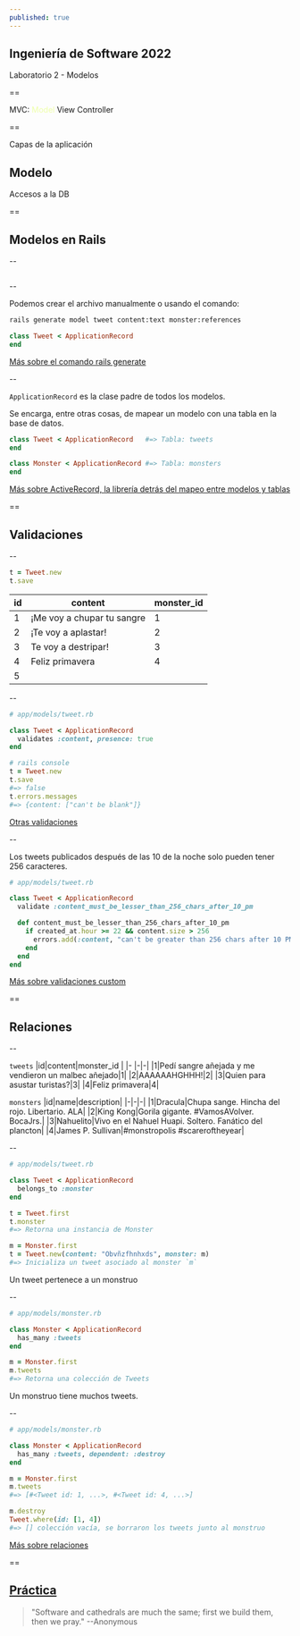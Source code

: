 ```yaml
---
published: true
---
```


## Ingeniería de Software 2022
Laboratorio 2 - Modelos

==

MVC: <span style="color: #efa">Model</span> View Controller

==

Capas de la aplicación

## Modelo
Accesos a la DB

==

## Modelos en Rails

--

<!-- Add image to models-folder.png from assets folder -->
<img data-src="../assets/modelos-folder.png" class="r-stretch">

--

Podemos crear el archivo manualmente o usando el comando:

```bash
rails generate model tweet content:text monster:references
```

```ruby
class Tweet < ApplicationRecord
end
```

[Más sobre el comando rails generate](https://guides.rubyonrails.org/command_line.html#bin-rails-generate)

--

`ApplicationRecord` es la clase padre de todos los modelos.

Se encarga, entre otras cosas, de mapear un modelo con una tabla en la base de datos.

```ruby
class Tweet < ApplicationRecord   #=> Tabla: tweets
end

class Monster < ApplicationRecord #=> Tabla: monsters
end
```

[Más sobre ActiveRecord, la librería detrás del mapeo entre modelos y tablas](https://guides.rubyonrails.org/active_record_basics.html)

==

## Validaciones

--

```ruby
t = Tweet.new
t.save
```

<div class="fragment">

|id|content                     |monster_id |
|- |-                           |-          |
|1|¡Me voy a chupar tu sangre   |1          |
|2|¡Te voy a aplastar!          |2          |
|3|Te voy a destripar!          |3          |
|4|Feliz primavera              |4          |
|5| | |

</div>

--

```ruby
# app/models/tweet.rb

class Tweet < ApplicationRecord
  validates :content, presence: true
end
```

```ruby [2-3|4|5-6]
# rails console
t = Tweet.new
t.save
#=> false
t.errors.messages
#=> {content: ["can't be blank"]}
```

[Otras validaciones](https://guides.rubyonrails.org/active_record_validations.html#validation-helpers)

--

Los tweets publicados después de las 10 de la noche solo pueden tener 256 caracteres.

```ruby
# app/models/tweet.rb

class Tweet < ApplicationRecord
  validate :content_must_be_lesser_than_256_chars_after_10_pm

  def content_must_be_lesser_than_256_chars_after_10_pm
    if created_at.hour >= 22 && content.size > 256
      errors.add(:content, "can't be greater than 256 chars after 10 PM")
    end
  end
end
```

[Más sobre validaciones custom](https://guides.rubyonrails.org/active_record_validations.html#custom-methods)

==

## Relaciones

--

`tweets`
|id|content|monster_id |
|- |-|-|
|1|Pedí sangre añejada y me vendieron un malbec añejado|1|
|2|AAAAAAHGHHH!|2|
|3|Quien para asustar turistas?|3|
|4|Feliz primavera|4|


`monsters`
|id|name|description|
|-|-|-|
|1|Dracula|Chupa sange. Hincha del rojo. Libertario. ALA|
|2|King Kong|Gorila gigante. #VamosAVolver. BocaJrs.|
|3|Nahuelito|Vivo en el Nahuel Huapi. Soltero. Fanático del plancton|
|4|James P. Sullivan|#monstropolis #scareroftheyear|

--

```ruby
# app/models/tweet.rb

class Tweet < ApplicationRecord
  belongs_to :monster
end
```

```ruby [1-3|5-7]
t = Tweet.first
t.monster
#=> Retorna una instancia de Monster

m = Monster.first
t = Tweet.new(content: "Obvñzfhnhxds", monster: m)
#=> Inicializa un tweet asociado al monster `m`
```

Un tweet pertenece a un monstruo

--

```ruby
# app/models/monster.rb

class Monster < ApplicationRecord
  has_many :tweets
end
```

```ruby
m = Monster.first
m.tweets
#=> Retorna una colección de Tweets
```

Un monstruo tiene muchos tweets.

--

```ruby
# app/models/monster.rb

class Monster < ApplicationRecord
  has_many :tweets, dependent: :destroy
end
```

```ruby [1-3|5-7]
m = Monster.first
m.tweets
#=> [#<Tweet id: 1, ...>, #<Tweet id: 4, ...>]

m.destroy
Tweet.where(id: [1, 4])
#=> [] colección vacía, se borraron los tweets junto al monstruo
```

[Más sobre relaciones](https://guides.rubyonrails.org/association_basics.html)

==

## [Práctica](https://github.com/I110IS/lab2/blob/master/README.md)

> "Software and cathedrals are much the same; first we build them, then we pray." --Anonymous

